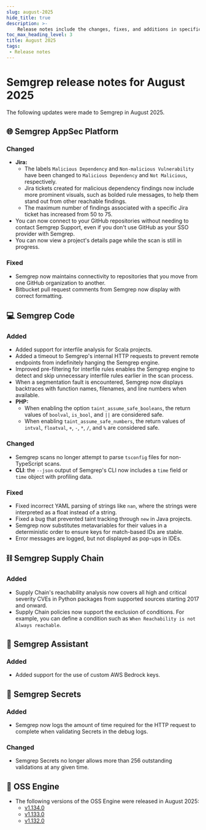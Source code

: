 ```yaml
---
slug: august-2025
hide_title: true
description: >-
    Release notes include the changes, fixes, and additions in specific versions of Semgrep.
toc_max_heading_level: 3
title: August 2025
tags:
 - Release notes
---
```


<!-- Remember to add previous month's under-the-cut behavior --> 
<!-- Remember to update index page -->
 
 # Semgrep release notes for August 2025

The following updates were made to Semgrep in August 2025.

## 🌐 Semgrep AppSec Platform

### Changed

- **Jira:**
  - The labels `Malicious Dependency` and `Non-malicious Vulnerability` have been changed to `Malicious Dependency` and `Not Malicious`, respectively.
  - Jira tickets created for malicious dependency findings now include more prominent visuals, such as bolded rule messages, to help them stand out from other reachable findings.
  - The maximum number of findings associated with a specific Jira ticket has increased from 50 to 75.
- You can now connect to your GitHub repositories without needing to contact Semgrep Support, even if you don't use GitHub as your SSO provider with Semgrep.
- You can now view a project's details page while the scan is still in progress.

### Fixed

- Semgrep now maintains connectivity to repositories that you move from one GitHub organization to another.
- Bitbucket pull request comments from Semgrep now display with correct formatting.

## 💻 Semgrep Code

### Added

- Added support for interfile analysis for Scala projects.
- Added a timeout to Semgrep's internal HTTP requests to prevent remote endpoints from indefinitely hanging the Semgrep engine.
- Improved pre-filtering for interfile rules enables the Semgrep engine to detect and skip unnecessary interfile rules earlier in the scan process.
- When a segmentation fault is encountered, Semgrep now displays backtraces with function names, filenames, and line numbers when available.
- **PHP:**
  - When enabling the option `taint_assume_safe_booleans`, the return values of
`boolval`, `is_bool`, and `||` are considered safe.
  - When enabling `taint_assume_safe_numbers`, the return values of `intval`,
  `floatval`, `+`, `-`, `*`, `/`, and `%` are considered safe.

### Changed

- Semgrep scans no longer attempt to parse `tsconfig` files for non-TypeScript scans.
- **CLI**: the `--json` output of Semgrep's CLI now includes a `time` field or `time` object with profiling data.

### Fixed

- Fixed incorrect YAML parsing of strings like `nan`, where the strings were interpreted as a float instead of a string.
- Fixed a bug that prevented taint tracking through `new` in Java projects.
- Semgrep now substitutes metavariables for their values in a deterministic order to
ensure keys for match-based IDs are stable.
- Error messages are logged, but not displayed as pop-ups in IDEs.

## ⛓️ Semgrep Supply Chain

### Added

- Supply Chain's reachability analysis now covers all high and critical severity CVEs in Python packages from supported sources starting 2017 and onward.
- Supply Chain policies now support the exclusion of conditions. For example, you can define a condition such as `When Reachability is not Always reachable`.

## 🤖 Semgrep Assistant

### Added

- Added support for the use of custom AWS Bedrock keys.

## 🔐 Semgrep Secrets

### Added

- Semgrep now logs the amount of time required for the HTTP request to complete when validating Secrets in the debug logs.

### Changed

- Semgrep Secrets no longer allows more than 256 outstanding validations at any given time.

## 🔧 OSS Engine

* The following versions of the OSS Engine were released in August 2025:
  * [<i class="fas fa-external-link fa-xs"></i>v1.134.0](https://github.com/semgrep/semgrep/releases/tag/v1.134.0)
  * [<i class="fas fa-external-link fa-xs"></i>v1.133.0](https://github.com/semgrep/semgrep/releases/tag/v1.133.0)
  * [<i class="fas fa-external-link fa-xs"></i>v1.132.0](https://github.com/semgrep/semgrep/releases/tag/v1.132.0)
